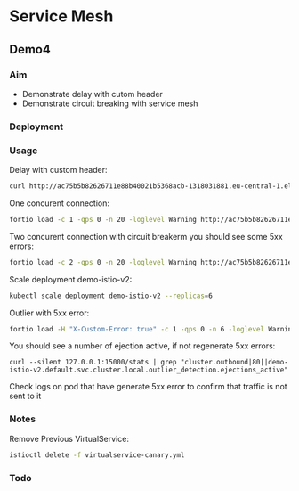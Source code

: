# Service Mesh

## Demo4

### Aim

- Demonstrate delay with cutom header
- Demonstrate circuit breaking with service mesh


### Deployment

### Usage

Delay with custom header:

```sh
curl http://ac75b5b82626711e88b40021b5368acb-1318031881.eu-central-1.elb.amazonaws.com/delay/ -vv --cookie "user=julien" -H "uri: /delay/"
```

One concurent connection:

```sh
fortio load -c 1 -qps 0 -n 20 -loglevel Warning http://ac75b5b82626711e88b40021b5368acb-1318031881.eu-central-1.elb.amazonaws.com/outlier/healthz
```

Two concurent connection with circuit breakerm you should see some 5xx errors:

```sh
fortio load -c 2 -qps 0 -n 20 -loglevel Warning http://ac75b5b82626711e88b40021b5368acb-1318031881.eu-central-1.elb.amazonaws.com/outlier/healthz
```

Scale deployment demo-istio-v2:

```sh
kubectl scale deployment demo-istio-v2 --replicas=6
```

Outlier with 5xx error:

```sh
fortio load -H "X-Custom-Error: true" -c 1 -qps 0 -n 6 -loglevel Warning http://ac75b5b82626711e88b40021b5368acb-1318031881.eu-central-1.elb.amazonaws.com/outlier/healthz
```

You should see a number of ejection active, if not regenerate 5xx errors:

```
curl --silent 127.0.0.1:15000/stats | grep "cluster.outbound|80||demo-istio-v2.default.svc.cluster.local.outlier_detection.ejections_active"
```

Check logs on pod that have generate 5xx error to confirm that traffic is not sent to it 

### Notes

Remove Previous VirtualService:

```sh
istioctl delete -f virtualservice-canary.yml
```

### Todo
